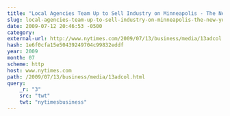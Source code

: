 ```yaml
---
title: "Local Agencies Team Up to Sell Industry on Minneapolis - The New York Times"
slug: local-agencies-team-up-to-sell-industry-on-minneapolis-the-new-york
date: 2009-07-12 20:46:53 -0500
category: 
external-url: http://www.nytimes.com/2009/07/13/business/media/13adcol.html?_r=3&src=twt&twt=nytimesbusiness
hash: 1e6f0cfa15e50439249704c99832eddf
year: 2009
month: 07
scheme: http
host: www.nytimes.com
path: /2009/07/13/business/media/13adcol.html
query:
    _r: "3"
    src: "twt"
    twt: "nytimesbusiness"
---
```



